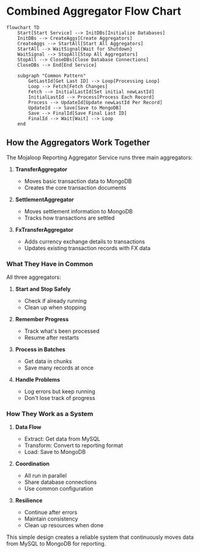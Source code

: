 # Combined Aggregator Flow Chart

```mermaid
flowchart TD
    Start[Start Service] --> InitDBs[Initialize Databases]
    InitDBs --> CreateAggs[Create Aggregators]
    CreateAggs --> StartAll[Start All Aggregators]
    StartAll --> WaitSignal{Wait for Shutdown}
    WaitSignal --> StopAll[Stop All Aggregators]
    StopAll --> CloseDBs[Close Database Connections]
    CloseDBs --> End[End Service]
    
    subgraph "Common Pattern"
        GetLastId[Get Last ID] --> Loop[Processing Loop]
        Loop --> Fetch[Fetch Changes]
        Fetch --> InitialLastId[Set initial newLastId]
        InitialLastId --> Process[Process Each Record]
        Process --> UpdateId[Update newLastId Per Record]
        UpdateId --> Save[Save to MongoDB]
        Save --> FinalId[Save Final Last ID]
        FinalId --> Wait[Wait] --> Loop
    end
```

## How the Aggregators Work Together

The Mojaloop Reporting Aggregator Service runs three main aggregators:

1. **TransferAggregator**
   - Moves basic transaction data to MongoDB
   - Creates the core transaction documents

2. **SettlementAggregator**
   - Moves settlement information to MongoDB
   - Tracks how transactions are settled

3. **FxTransferAggregator**
   - Adds currency exchange details to transactions
   - Updates existing transaction records with FX data

### What They Have in Common

All three aggregators:

1. **Start and Stop Safely**
   - Check if already running
   - Clean up when stopping

2. **Remember Progress**
   - Track what's been processed
   - Resume after restarts

3. **Process in Batches**
   - Get data in chunks
   - Save many records at once

4. **Handle Problems**
   - Log errors but keep running
   - Don't lose track of progress

### How They Work as a System

1. **Data Flow**
   - Extract: Get data from MySQL
   - Transform: Convert to reporting format
   - Load: Save to MongoDB

2. **Coordination**
   - All run in parallel
   - Share database connections
   - Use common configuration

3. **Resilience**
   - Continue after errors
   - Maintain consistency
   - Clean up resources when done

This simple design creates a reliable system that continuously moves data from MySQL to MongoDB for reporting.
